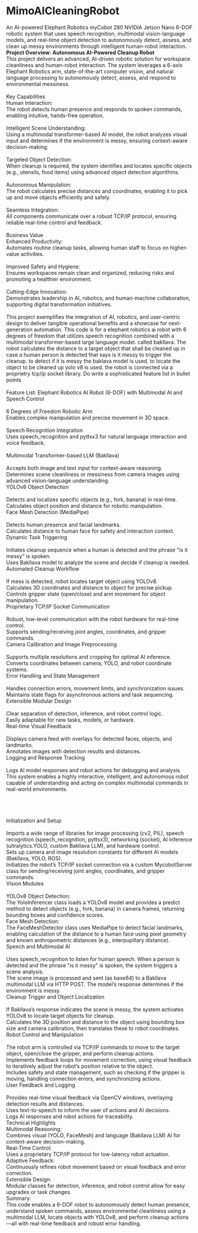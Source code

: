 # MimoAICleaningRobot
An AI-powered Elephant Robotics myCobot 280 NVIDIA Jetson Nano 6-DOF robotic system that uses speech recognition, multimodal vision-language models, and real-time object detection to autonomously detect, assess, and clean up messy environments through intelligent human-robot interaction.
<br>
<strong>Project Overview: Autonomous AI-Powered Cleanup Robot</strong><br>
This project delivers an advanced, AI-driven robotic solution for workspace cleanliness and human-robot interaction. The system leverages a 6-axis Elephant Robotics arm, state-of-the-art computer vision, and natural language processing to autonomously detect, assess, and respond to environmental messiness.<br>
<br>
Key Capabilities<br>
Human Interaction:<br>
The robot detects human presence and responds to spoken commands, enabling intuitive, hands-free operation.<br>
<br>
Intelligent Scene Understanding:<br>
Using a multimodal transformer-based AI model, the robot analyzes visual input and determines if the environment is messy, ensuring context-aware decision-making.<br>
<br>
Targeted Object Detection:<br>
When cleanup is required, the system identifies and locates specific objects (e.g., utensils, food items) using advanced object detection algorithms.<br>
<br>
Autonomous Manipulation:<br>
The robot calculates precise distances and coordinates, enabling it to pick up and move objects efficiently and safely.<br>
<br>
Seamless Integration:<br>
All components communicate over a robust TCP/IP protocol, ensuring reliable real-time control and feedback.<br>
<br>
Business Value<br>
Enhanced Productivity:<br>
Automates routine cleanup tasks, allowing human staff to focus on higher-value activities.<br>
<br>
Improved Safety and Hygiene:<br>
Ensures workspaces remain clean and organized, reducing risks and promoting a healthier environment.<br>
<br>
Cutting-Edge Innovation:<br>
Demonstrates leadership in AI, robotics, and human-machine collaboration, supporting digital transformation initiatives.<br>
<br>
This project exemplifies the integration of AI, robotics, and user-centric design to deliver tangible operational benefits and a showcase for next-generation automation.
This code is for a elephant robotics ai robot with 6 degrees of freedom that utilizes speech recognition combined with a multimodal transformer-based large language model. called bakllava. The robot calculates the distance to a target object that shall be cleaned up in case a human person is detected that says is it messy to trigger the cleanup. to detect if it is messy the baklava model is used. to locate the object to be cleaned up yolo v8 is used. the robot is connected via a proprietry tcp/ip socket library. Do write a sophisticated feature list in bullet points<br>
<br>
Feature List: Elephant Robotics AI Robot (6-DOF) with Multimodal AI and Speech Control<br>
<br>
6 Degrees of Freedom Robotic Arm<br>
Enables complex manipulation and precise movement in 3D space.<br>
<br>
Speech Recognition Integration<br>
Uses speech_recognition and pyttsx3 for natural language interaction and voice feedback.<br>
<br>
Multimodal Transformer-based LLM (Bakllava)<br>
<br>
Accepts both image and text input for context-aware reasoning.<br>
Determines scene cleanliness or messiness from camera images using advanced vision-language understanding.<br>
YOLOv8 Object Detection<br>
<br>
Detects and localizes specific objects (e.g., fork, banana) in real-time.<br>
Calculates object position and distance for robotic manipulation.<br>
Face Mesh Detection (MediaPipe)<br>
<br>
Detects human presence and facial landmarks.<br>
Calculates distance to human face for safety and interaction context.<br>
Dynamic Task Triggering<br>
<br>
Initiates cleanup sequence when a human is detected and the phrase &quot;is it messy&quot; is spoken.<br>
Uses Bakllava model to analyze the scene and decide if cleanup is needed.<br>
Automated Cleanup Workflow<br>
<br>
If mess is detected, robot locates target object using YOLOv8.<br>
Calculates 3D coordinates and distance to object for precise pickup.<br>
Controls gripper state (open/close) and arm movement for object manipulation.<br>
Proprietary TCP/IP Socket Communication<br>
<br>
Robust, low-level communication with the robot hardware for real-time control.<br>
Supports sending/receiving joint angles, coordinates, and gripper commands.<br>
Camera Calibration and Image Preprocessing<br>
<br>
Supports multiple resolutions and cropping for optimal AI inference.<br>
Converts coordinates between camera, YOLO, and robot coordinate systems.<br>
Error Handling and State Management<br>
<br>
Handles connection errors, movement limits, and synchronization issues.<br>
Maintains state flags for asynchronous actions and task sequencing.<br>
Extensible Modular Design<br>
<br>
Clear separation of detection, inference, and robot control logic.<br>
Easily adaptable for new tasks, models, or hardware.<br>
Real-time Visual Feedback<br>
<br>
Displays camera feed with overlays for detected faces, objects, and landmarks.<br>
Annotates images with detection results and distances.<br>
Logging and Response Tracking<br>
<br>
Logs AI model responses and robot actions for debugging and analysis.<br>
This system enables a highly interactive, intelligent, and autonomous robot capable of understanding and acting on complex multimodal commands in real-world environments.<br>
<br>
<br>
<br>
<br>
Initialization and Setup<br>
<br>
Imports a wide range of libraries for image processing (cv2, PIL), speech recognition (speech_recognition, pyttsx3), networking (socket), AI inference (ultralytics.YOLO, custom Bakllava LLM), and hardware control.<br>
Sets up camera and image resolution constants for different AI models (Bakllava, YOLO, ROS).<br>
Initializes the robot&rsquo;s TCP/IP socket connection via a custom MycobotServer class for sending/receiving joint angles, coordinates, and gripper commands.<br>
Vision Modules<br>
<br>
YOLOv8 Object Detection:<br>
The YoloInferencer class loads a YOLOv8 model and provides a predict method to detect objects (e.g., fork, banana) in camera frames, returning bounding boxes and confidence scores.<br>
Face Mesh Detection:<br>
The FaceMeshDetector class uses MediaPipe to detect facial landmarks, enabling calculation of the distance to a human face using pixel geometry and known anthropometric distances (e.g., interpupillary distance).<br>
Speech and Multimodal AI<br>
<br>
Uses speech_recognition to listen for human speech. When a person is detected and the phrase &quot;is it messy&quot; is spoken, the system triggers a scene analysis.<br>
The scene image is processed and sent (as base64) to a Bakllava multimodal LLM via HTTP POST. The model&rsquo;s response determines if the environment is messy.<br>
Cleanup Trigger and Object Localization<br>
<br>
If Bakllava&rsquo;s response indicates the scene is messy, the system activates YOLOv8 to locate target objects for cleanup.<br>
Calculates the 3D position and distance to the object using bounding box size and camera calibration, then translates these to robot coordinates.<br>
Robot Control and Manipulation<br>
<br>
The robot arm is controlled via TCP/IP commands to move to the target object, open/close the gripper, and perform cleanup actions.<br>
Implements feedback loops for movement correction, using visual feedback to iteratively adjust the robot&rsquo;s position relative to the object.<br>
Includes safety and state management, such as checking if the gripper is moving, handling connection errors, and synchronizing actions.<br>
User Feedback and Logging<br>
<br>
Provides real-time visual feedback via OpenCV windows, overlaying detection results and distances.<br>
Uses text-to-speech to inform the user of actions and AI decisions.<br>
Logs AI responses and robot actions for traceability.<br>
Technical Highlights<br>
Multimodal Reasoning:<br>
Combines visual (YOLO, FaceMesh) and language (Bakllava LLM) AI for context-aware decision-making.<br>
Real-Time Control:<br>
Uses a proprietary TCP/IP protocol for low-latency robot actuation.<br>
Adaptive Feedback:<br>
Continuously refines robot movement based on visual feedback and error correction.<br>
Extensible Design:<br>
Modular classes for detection, inference, and robot control allow for easy upgrades or task changes.<br>
Summary:<br>
This code enables a 6-DOF robot to autonomously detect human presence, understand spoken commands, assess environmental cleanliness using a multimodal LLM, locate objects with YOLOv8, and perform cleanup actions&mdash;all with real-time feedback and robust error handling.<br>
<br>
